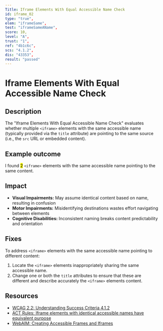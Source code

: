 ```yaml
---
Title: Iframe Elements With Equal Accessible Name Check
id: iframe_02
type: "true",
elem: "iframeSame",
test: "iframeSameAName",
score: 10,
level: "A",
trust: "1",
ref: "4b1c6c",
scs: "4.1.2",
dis: "43353",
result: "passed"
---
```


# Iframe Elements With Equal Accessible Name Check

## Description

The "Iframe Elements With Equal Accessible Name Check" evaluates whether multiple <code>&lt;iframe&gt;</code> elements with the same accessible name (typically provided via the <code>title</code> attribute) are pointing to the same source (i.e., the <code>src</code> URL or embedded content).

## Example outcome

I found <mark>2</mark> <code>&lt;iframe&gt;</code> elements with the same accessible name pointing to the same content.

## Impact

- **Visual Impairments:** May assume identical content based on name, resulting in confusion
- **Motor Impairments:** Misidentifying destinations wastes effort navigating between elements
- **Cognitive Disabilities:** Inconsistent naming breaks content predictability and orientation

## Fixes

To address <code>&lt;iframe&gt;</code> elements with the same accessible name pointing to different content:

1. Locate the <code>&lt;iframe&gt;</code> elements inappropriately sharing the same accessible name.
2. Change one or both the <code>title</code> attributes to ensure that these are different and describe accurately the <code>&lt;iframe&gt;</code> elements content.

## Resources

- [WCAG 2.2: Understanding Success Criteria 4.1.2](https://www.w3.org/WAI/WCAG22/Understanding/name-role-value)
- [ACT Rules: Iframe elements with identical accessible names have equivalent purpose](https://www.w3.org/WAI/standards-guidelines/act/rules/4b1c6c/proposed/)
- [WebAIM: Creating Accessible Frames and Iframes](https://webaim.org/techniques/frames/)
